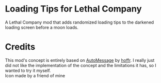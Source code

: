 # Loading Tips for Lethal Company

A Lethal Company mod that adds randomized loading tips to the darkened loading screen before a moon loads.

# Credits

This mod's concept is entirely based on [AutoMessage](https://thunderstore.io/c/lethal-company/p/hoffr/AutoMessage/) by [hoffr](https://thunderstore.io/c/lethal-company/p/hoffr/).
I really just did not like the implementation of the concept and the limitations it has, so I wanted to try it myself.  
Icon made by a friend of mine